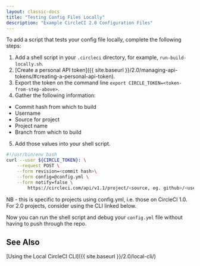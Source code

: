 ```yaml
---
layout: classic-docs
title: "Testing Config Files Locally"
description: "Example CircleCI 2.0 Configuration Files"
---
```


To add a script that tests your config file locally, complete the following steps:

1. Add a shell script in your `.circleci` directory, for example, `run-build-locally.sh`.
2. [Create a personal API token]({{ site.baseurl }}/2.0/managing-api-tokens/#creating-a-personal-api-token).
3. Export the token on the command line `export CIRCLE_TOKEN=<token-from-step-above>`.
4. Gather the following information:
  - Commit hash from which to build
  - Username
  - Source for project
  - Project name
  - Branch from which to build
5. Add those values into your shell script. 

```bash
#!/usr/bin/env bash
curl --user ${CIRCLE_TOKEN}: \
    --request POST \
    --form revision=<commit hash>\
    --form config=@config.yml \
    --form notify=false \
        https://circleci.com/api/v1.1/project/<source, eg. github>/<user name>/<project name>/tree/<branch name>
```

NB - this is specific to projects using config.yml, i.e. those on CircleCI 1.0. For 2.0 projects, consider using the CLI linked below.

Now you can run the shell script and debug your `config.yml` file without having to push through the repo.

## See Also

[Using the Local CircleCI CLI]({{ site.baseurl }}/2.0/local-cli/)

